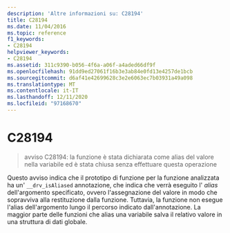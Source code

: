 ```yaml
---
description: 'Altre informazioni su: C28194'
title: C28194
ms.date: 11/04/2016
ms.topic: reference
f1_keywords:
- C28194
helpviewer_keywords:
- C28194
ms.assetid: 311c9390-b056-4f6a-a06f-a4aded66df9f
ms.openlocfilehash: 91dd9ed27061f16b3e3ab84e0fd13e4257de1bcb
ms.sourcegitcommit: d6af41e42699628c3e2e6063ec7b03931a49a098
ms.translationtype: MT
ms.contentlocale: it-IT
ms.lasthandoff: 12/11/2020
ms.locfileid: "97168670"
---
```

# <a name="c28194"></a>C28194

> avviso C28194: la funzione è stata dichiarata come alias del valore nella variabile ed è stata chiusa senza effettuare questa operazione

Questo avviso indica che il prototipo di funzione per la funzione analizzata ha un' `__drv_isAliased` annotazione, che indica che verrà eseguito l' *alias* dell'argomento specificato, ovvero l'assegnazione del valore in modo che sopravviva alla restituzione dalla funzione. Tuttavia, la funzione non esegue l'alias dell'argomento lungo il percorso indicato dall'annotazione. La maggior parte delle funzioni che alias una variabile salva il relativo valore in una struttura di dati globale.
